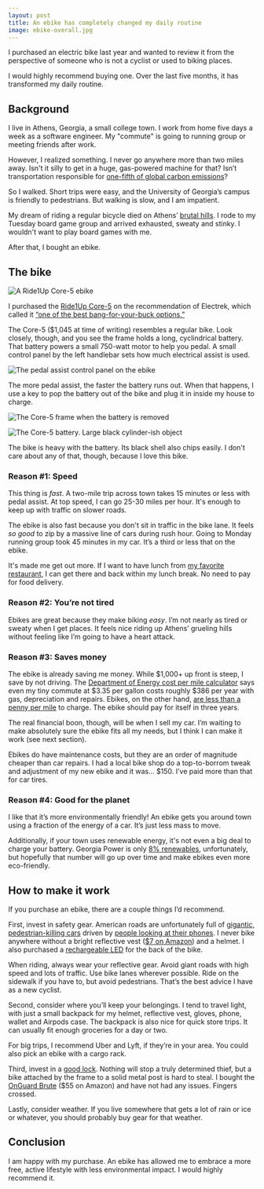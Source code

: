 ```yaml
---
layout: post
title: An ebike has completely changed my daily routine
image: ebike-overall.jpg
---
```


I purchased an electric bike last year and wanted to review it from the perspective of someone who is not a cyclist or used to biking places. 

I would highly recommend buying one. Over the last five months, it has transformed my daily routine.

## Background

I live in Athens, Georgia, a small college town. I work from home five days a week as a software engineer. My "commute" is going to running group or meeting friends after work.

However, I realized something. I never go anywhere more than two miles away. Isn't it silly to get in a huge, gas-powered machine for that? Isn’t transportation responsible for [one-fifth of global carbon emissions](https://ourworldindata.org/co2-emissions-from-transport)?

So I walked. Short trips were easy, and the University of Georgia’s campus is friendly to pedestrians. But walking is slow, and I am impatient.

My dream of riding a regular bicycle died on Athens’ [brutal hills](https://reddit.com/r/Athens/comments/fwte3c/steepest_hill_in_athens_and_worst_hill_in_athens/). I rode to my Tuesday board game group and arrived exhausted, sweaty and stinky. I wouldn't want to play board games with me. 

After that, I bought an ebike. 

## The bike

![A Ride1Up Core-5 ebike](/static/img/ebike-overall.jpg)

I purchased the [Ride1Up Core-5](https://ride1up.com/product/core-5/) on the recommendation of Electrek, which called it [“one of the best bang-for-your-buck options.”](https://electrek.co/2023/04/02/here-are-the-best-electric-bikes-you-can-buy-at-every-price-level/) 

The Core-5 ($1,045 at time of writing) resembles a regular bike. Look closely, though, and you see the frame holds a long, cyclindrical battery. That battery powers a small 750-watt motor to help you pedal. A small control panel by the left handlebar sets how much electrical assist is used.

![The pedal assist control panel on the ebike](/static/img/ebike-panel.jpg)

The more pedal assist, the faster the battery runs out. When that happens, I use a key to pop the battery out of the bike and plug it in inside my house to charge.

![The Core-5 frame when the battery is removed](/static/img/ebike-battery-slot.jpg)

![The Core-5 battery. Large black cylinder-ish object](/static/img/ebike-battery.jpg)

The bike is heavy with the battery. Its black shell also chips easily. I don't care about any of that, though, because I love this bike.

### Reason #1: Speed

This thing is *fast*. A two-mile trip across town takes 15 minutes or less with pedal assist. At top speed, I can go 25-30 miles per hour. It's enough to keep up with traffic on slower roads. 

The ebike is also fast because you don't sit in traffic in the bike lane. It feels *so good* to zip by a massive line of cars during rush hour. Going to Monday running group took 45 minutes in my car. It’s a third or less that on the ebike.

It's made me get out more. If I want to have lunch from [my favorite restaurant](http://calintitos.com), I can get there and back within my lunch break. No need to pay for food delivery. 

### Reason #2: You’re not tired

Ebikes are great because they make biking *easy*. I’m not nearly as tired or sweaty when I get places. It feels nice riding up Athens’ grueling hills without feeling like I’m going to have a heart attack.

### Reason #3: Saves money

The ebike is already saving me money. While $1,000+ up front is steep, I save by not driving. The [Department of Energy cost per mile calculator](https://afdc.energy.gov/calc/) says even my tiny commute at $3.35 per gallon costs roughly $386 per year with gas, depreciation and repairs. Ebikes, on the other hand, [are less than a penny per mile](https://www.calbike.org/e-bike-research-shows-environmental-and-economic-benefits/) to charge. The ebike should pay for itself in three years. 

The real financial boon, though, will be when I sell my car. I’m waiting to make absolutely sure the ebike fits all my needs, but I think I can make it work (see next section).

Ebikes do have maintenance costs, but they are an order of magnitude cheaper than car repairs. I had a local bike shop do a top-to-borrom tweak and adjustment of my new ebike and it was… $150. I’ve paid more than that for car tires.

### Reason #4: Good for the planet

I like that it’s more environmentally friendly! An ebike gets you around town using a fraction of the energy of a car. It’s just less mass to move.

Additionally, if your town uses renewable energy, it's not even a big deal to charge your battery. Georgia Power is only [8% renewables](https://www.georgiapower.com/company/about-us/facts-and-financials.html), unfortunately, but hopefully that number will go up over time and make ebikes even more eco-friendly. 

## How to make it work

If you purchase an ebike, there are a couple things I’d recommend. 

First, invest in safety gear. American roads are unfortunately full of [gigantic, pedestrian-killing cars](https://www.theatlantic.com/ideas/archive/2021/12/suvs-trucks-killing-pedestrians-cyclists/621102/) driven by [people looking at their phones](https://injuryfacts.nsc.org/motor-vehicle/motor-vehicle-safety-issues/distracted-driving/). I never bike anywhere without a bright reflective vest ([$7 on Amazon](https://www.amazon.com/gp/product/B000IDSUS8/ref=ppx_yo_dt_b_search_asin_title?ie=UTF8&th=1)) and a helmet. I also purchased a [rechargeable LED](https://www.amazon.com/gp/product/B07FDVSVDX/ref=ppx_yo_dt_b_search_asin_title?ie=UTF8&psc=1) for the back of the bike. 

When riding, always wear your reflective gear. Avoid giant roads with high speed and lots of traffic. Use bike lanes wherever possible. Ride on the sidewalk if you have to, but avoid pedestrians. That’s the best advice I have as a new cyclist. 

Second, consider where you’ll keep your belongings. I tend to travel light, with just a small backpack for my helmet, reflective vest, gloves, phone, wallet and Airpods case. The backpack is also nice for quick store trips. It can usually fit enough groceries for a day or two. 

For big trips, I recommend Uber and Lyft, if they’re in your area. You could also pick an ebike with a cargo rack. 

Third, invest in a [good lock](https://old.reddit.com/r/bicycling/comments/ml2jk6/best_bike_lock/). Nothing will stop a truly determined thief, but a bike attached by the frame to a solid metal post is hard to steal. I bought the [OnGuard Brute](https://www.amazon.com/ONGUARD-Brute-U-Lock-4-37-7-96-Inch/dp/B009T4F9G8/ref=sr_1_5?keywords=onguard+bike+lock&qid=1681760283&sprefix=ongua%2Caps%2C101&sr=8-5) ($55 on Amazon) and have not had any issues. Fingers crossed. 

Lastly, consider weather. If you live somewhere that gets a lot of rain or ice or whatever, you should probably buy gear for that weather.

## Conclusion

I am happy with my purchase. An ebike has allowed me to embrace a more free, active lifestyle with less environmental impact. I would highly recommend it. 